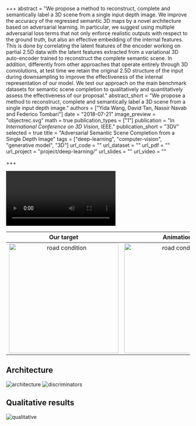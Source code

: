 +++
abstract = "We propose a method to reconstruct, complete and semantically label a 3D scene from a single input depth image. We improve the accuracy of the regressed semantic 3D maps by a novel architecture based on adversarial learning. In particular, we suggest using multiple adversarial loss terms that not only enforce realistic outputs with respect to the ground truth, but also an effective embedding of the internal features. This is done by correlating the latent features of the encoder working on partial 2.5D data with the latent features extracted from a variational 3D auto-encoder trained to reconstruct the complete semantic scene. In addition, differently from other approaches that operate entirely through 3D convolutions, at test time we retain the original 2.5D structure of the input during downsampling to improve the effectiveness of the internal representation of our model. We test our approach on the main benchmark datasets for semantic scene completion to qualitatively and quantitatively assess the effectiveness of our proposal." 
abstract_short = "We propose a method to reconstruct, complete and semantically label a 3D scene from a single input depth image."
authors = ["Yida Wang, David Tan, Nassir Navab and Federico Tombari"]
date = "2018-07-21"
image_preview = "objectrec.svg"
math = true
publication_types = ["1"]
publication = "In *International Conference on 3D Vision*, IEEE."
publication_short = "3DV"
selected = true
title = "Adversarial Semantic Scene Completion from a Single Depth Image"
tags = ["deep-learning", "computer-vision", "generative model", "3D"]
url_code = ""
url_dataset = ""
url_pdf = ""
url_project = "project/deep-learning/"
url_slides = ""
url_video = ""

+++

<video autoplay="autoplay" loop="loop">
	<source src="/img/3dv/3dv_presentation.mp4" type="video/mp4" />
</video>

Our target | Animations
:----:|:----:
<img src="/img/3dv/teaser.png" alt="road condition" width="300" height="300" frameborder="0" style="border:0" > | <img src="/img/3dv/video.gif" alt="road condition" width="300" height="300" frameborder="0" style="border:0" >

## Architecture

![architecture](/img/3dv/architecture.png)
![discriminators](/img/3dv/discriminators.png)

## Qualitative results

![qualitative](/img/3dv/qualitative.png)
